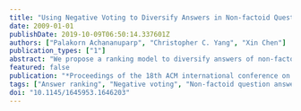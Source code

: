 ```yaml
---
title: "Using Negative Voting to Diversify Answers in Non-factoid Question Answering"
date: 2009-01-01
publishDate: 2019-10-09T06:50:14.337601Z
authors: ["Palakorn Achananuparp", "Christopher C. Yang", "Xin Chen"]
publication_types: ["1"]
abstract: "We propose a ranking model to diversify answers of non-factoid questions based on an inverse notion of graph connectivity. By representing a collection of candidate answers as a graph, we posit that novelty, a measure of diversity, is inversely proportional to answer vertices' connectivity. Hence, unlike the typical graph ranking models, which score vertices based on the degree of connectedness, our method assigns a penalty score for a candidate answer if it is strongly connected to other answers. That is, any redundant answers, indicated by a higher inter-sentence similarity, will be ranked lower than those with lower inter-sentence similarity. At the end of the ranking iterations, many redundant answers will be moved toward the bottom on the ranked list. The experimental results show that our method helps diversify answer coverage of non-factoid questions according to F-scores from nugget pyramid evaluation. Copyright 2009 ACM."
featured: false
publication: "*Proceedings of the 18th ACM international conference on Information and knowledge management - CIKM '09*"
tags: ["Answer ranking", "Negative voting", "Non-factoid question answering"]
doi: "10.1145/1645953.1646203"
---
```


